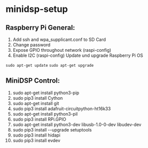 # minidsp-setup

## Raspberry Pi General:
1. Add ssh and wpa_supplicant.conf to SD Card
2. Change password
3. Expose GPIO throughout network (raspi-config)
4. Enable I2C (raspi-config)
Update und upgrade Raspberry Pi OS

`sudo apt-get update`
`sudo apt-get upgrade`

## MiniDSP Control:
1. sudo apt-get install python3-pip
2. sudo pip3 install Cython
3. sudo apt-get install git
4. sudo pip3 install adafruit-circuitpython-ht16k33
5. sudo apt-get install python3-pil
6. sudo pip3 install RPi.GPIO
7. sudo apt-get install python3-dev libusb-1.0-0-dev libudev-dev
8. sudo pip3 install --upgrade setuptools
9. sudo pip3 install hidapi
10. sudo pip3 install evdev
